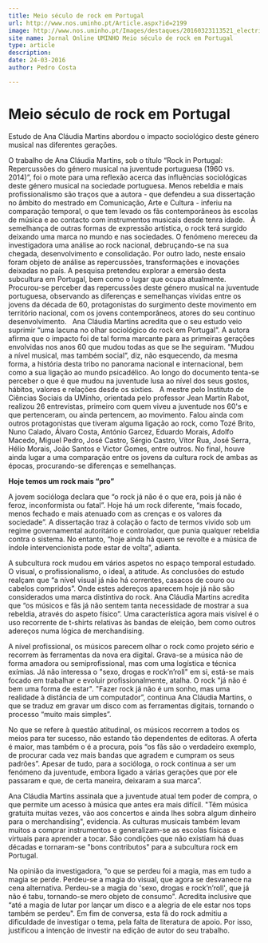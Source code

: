 ```yaml
---
title: Meio século de rock em Portugal
url: http://www.nos.uminho.pt/Article.aspx?id=2199
image: http://www.nos.uminho.pt/Images/destaques/20160323113521_electricguitarlandscape.jpg
site name: Jornal Online UMINHO Meio século de rock em Portugal
type: article
description: 
date: 24-03-2016
author: Pedro Costa

---
```

# Meio século de rock em Portugal


  

Estudo de Ana Cláudia Martins abordou o impacto sociológico deste género musical nas diferentes gerações.

O trabalho de Ana Cláudia Martins, sob o título “Rock in Portugal: Repercussões do género musical na juventude portuguesa (1960 vs. 2014)”, foi o mote para uma reflexão acerca das influências sociológicas deste género musical na sociedade portuguesa. Menos rebeldia e mais profissionalismo são traços que a autora - que defendeu a sua dissertação no âmbito do mestrado em Comunicação, Arte e Cultura - inferiu na comparação temporal, o que tem levado os fãs contemporâneos às escolas de música e ao contacto com instrumentos musicais desde tenra idade.
 
À semelhança de outras formas de expressão artística, o rock terá surgido deixando uma marca no mundo e nas sociedades. O fenómeno mereceu da investigadora uma análise ao rock nacional, debruçando-se na sua chegada, desenvolvimento e consolidação. Por outro lado, neste ensaio foram objeto de análise as repercussões, transformações e inovações deixadas no país. A pesquisa pretendeu explorar a emersão desta subcultura em Portugal, bem como o lugar que ocupa atualmente. Procurou-se perceber das repercussões deste género musical na juventude portuguesa, observando as diferenças e semelhanças vividas entre os jovens da década de 60, protagonistas do surgimento deste movimento em território nacional, com os jovens contemporâneos, atores do seu contínuo desenvolvimento.
 
Ana Cláudia Martins acredita que o seu estudo veio suprimir “uma lacuna no olhar sociológico do rock em Portugal”. A autora afirma que o impacto foi de tal forma marcante para as primeiras gerações envolvidas nos anos 60 que mudou todas as que se lhe seguiram. "Mudou a nível musical, mas também social”, diz, não esquecendo, da mesma forma, a história desta tribo no panorama nacional e internacional, bem como a sua ligação ao mundo psicadélico. Ao longo do documento tenta-se perceber o que é que mudou na juventude lusa ao nível dos seus gostos, hábitos, valores e relações desde os sixties.
 
A mestre pelo Instituto de Ciências Sociais da UMinho, orientada pelo professor Jean Martin Rabot, realizou 26 entrevistas, primeiro com quem viveu a juventude nos 60's e que pertenceram, ou ainda pertencem, ao movimento. Falou ainda com outros protagonistas que tiveram alguma ligação ao rock, como Tozé Brito, Nuno Calado, Álvaro Costa, António Garcez, Eduardo Morais, Adolfo Macedo, Miguel Pedro, José Castro, Sérgio Castro, Vítor Rua, José Serra, Hélio Morais, João Santos e Victor Gomes, entre outros. No final, houve ainda lugar a uma comparação entre os jovens da cultura rock de ambas as épocas, procurando-se diferenças e semelhanças.
 

**Hoje temos um rock mais “pro”** 

A jovem socióloga declara que “o rock já não é o que era, pois já não é feroz, inconformista ou fatal”. Hoje há um rock diferente, “mais focado, menos fechado e mais atenuado com as crenças e os valores da sociedade”. A dissertação traz à colação o facto de termos vivido sob um regime governamental autoritário e controlador, que punia qualquer rebeldia contra o sistema. No entanto, “hoje ainda há quem se revolte e a música de índole intervencionista pode estar de volta”, adianta.

A subcultura rock mudou em vários aspetos no espaço temporal estudado. O visual, o profissionalismo, o ideal, a atitude. As conclusões do estudo realçam que “a nível visual já não há correntes, casacos de couro ou cabelos compridos”. Onde estes adereços aparecem hoje já não são considerados uma marca distintiva do rock. Ana Cláudia Martins acredita que “os músicos e fãs já não sentem tanta necessidade de mostrar a sua rebeldia, através do aspeto físico”. Uma característica agora mais visível é o uso recorrente de t-shirts relativas às bandas de eleição, bem como outros adereços numa lógica de merchandising.

A nível profissional, os músicos parecem olhar o rock como projeto sério e recorrem às ferramentas da nova era digital. Grava-se a música não de forma amadora ou semiprofissional, mas com uma logística e técnica exímias. Já não interessa o "sexo, drogas e rock’n’roll" em si, está-se mais focado em trabalhar e evoluir profissionalmente, atalha. O rock "já não é bem uma forma de estar". "Fazer rock já não é um sonho, mas uma realidade à distância de um computador”, continua Ana Cláudia Martins, o que se traduz em gravar um disco com as ferramentas digitais, tornando o processo “muito mais simples”.

No que se refere à questão atitudinal, os músicos recorrem a todos os meios para ter sucesso, não estando tão dependentes de editoras. A oferta é maior, mas também o é a procura, pois “os fãs são o verdadeiro exemplo, de procurar cada vez mais bandas que agradem e cumpram os seus padrões”. Apesar de tudo, para a socióloga, o rock continua a ser um fenómeno da juventude, embora ligado a várias gerações que por ele passaram e que, de certa maneira, deixaram a sua marca”.

Ana Cláudia Martins assinala que a juventude atual tem poder de compra, o que permite um acesso à música que antes era mais difícil. "Têm música gratuita muitas vezes, vão aos concertos e ainda lhes sobra algum dinheiro para o merchandising", evidencia. As culturas musicais também levam muitos a comprar instrumentos e generalizam-se as escolas físicas e virtuais para aprender a tocar. São condições que não existiam há duas décadas e tornaram-se "bons contributos" para a subcultura rock em Portugal.

Na opinião da investigadora, “o que se perdeu foi a magia, mas em tudo a magia se perde. Perdeu-se a magia do visual, que agora se desvanece na cena alternativa. Perdeu-se a magia do 'sexo, drogas e rock’n’roll', que já não é tabu, tornando-se mero objeto de consumo". Acredita inclusive que “até a magia de lutar por lançar um disco e a alegria de ele estar nos tops também se perdeu". Em fim de conversa, esta fã do rock admitiu a dificuldade de investigar o tema, pela falta de literatura de apoio. Por isso, justificou a intenção de investir na edição de autor do seu trabalho.

